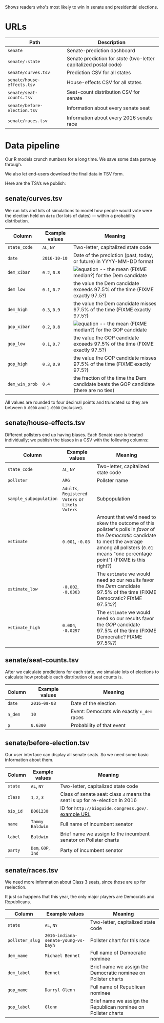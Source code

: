 Shows readers who's most likely to win in senate and presidential elections.

# URLs

| Path | Description |
| --- | --- |
| `senate` | Senate-prediction dashboard |
| `senate/:state` | Senate prediction for _state_ (two-letter capitalized postal code) |
| `senate/curves.tsv` | Prediction CSV for all states |
| `senate/house-effects.tsv` | House-effects CSV for all states |
| `senate/seat-counts.tsv` | Seat-count distribution CSV for senate |
| `senate/before-election.tsv` | Information about every senate seat |
| `senate/races.tsv` | Information about every 2016 senate race |

# Data pipeline

Our R models crunch numbers for a long time. We save some data partway through.

We also let end-users download the final data in TSV form.

Here are the TSVs we publish:

## senate/curves.tsv

We run lots and lots of simulations to model how people would vote were the
election held on `date` (for lots of dates) -- within a probability
distribution.

| Column | Example values | Meaning |
| --- | --- | --- |
| `state_code` | `AL`, `NY` | Two-letter, capitalized state code |
| `date` | `2016-10-10` | Date of the prediction (past, today, or future) in YYYY-MM-DD format |
| `dem_xibar` | `0.2`, `0.8` | ![equation](http://latex.codecogs.com/gif.latex?\bar{x_i}) -- the mean (FIXME median?) for the Dem candidate |
| `dem_low` | `0.1`, `0.7` | the value the Dem candidate exceeds 97.5% of the time (FIXME exactly 97.5?) |
| `dem_high` | `0.3`, `0.9` |the value the Dem candidate misses 97.5% of the time (FIXME exactly 97.5?) |
| `gop_xibar` | `0.2`, `0.8` | ![equation](http://latex.codecogs.com/gif.latex?\bar{x_i}) -- the mean (FIXME median?) for the GOP candidate |
| `gop_low` | `0.1`, `0.7` | the value the GOP candidate exceeds 97.5% of the time (FIXME exactly 97.5?) |
| `gop_high` | `0.3`, `0.9` | the value the GOP candidate misses 97.5% of the time (FIXME exactly 97.5?) |
| `dem_win_prob` | `0.4` | the fraction of the time the Dem candidate beats the GOP candidate (there are no ties) |

All values are rounded to four decimal points and truncated so they are between
`0.0000` and `1.0000` (inclusive).

## senate/house-effects.tsv

Different pollsters end up having biases. Each Senate race is treated
individually; we publish the biases in a CSV with the following columns:

| Column | Example values | Meaning |
| --- | --- | --- |
| `state_code` | `AL`, `NY` | Two-letter, capitalized state code |
| `pollster` | `ARG` | Pollster name |
| `sample_subpopulation` | `Adults`, `Registered Voters` or `Likely Voters` | Subpopulation |
| `estimate` | `0.001`, `-0.03` | Amount that we'd need to skew the outcome of this pollster's polls in _favor_ of the _Democratic_ candidate to meet the average among all pollsters (`0.01` means "one percentage point") (FIXME is this right?) |
| `estimate_low` | `-0.002`, `-0.0303` | The `estimate` we would need so our results favor the _Dem_ candidate 97.5% of the time (FIXME Democratic? FIXME 97.5%?) |
| `estimate_high` | `0.004`, `-0.0297` | The `estimate` we would need so our results favor the _GOP_ candidate 97.5% of the time (FIXME Democratic? FIXME 97.5%?) |

## senate/seat-counts.tsv

After we calculate predictions for each state, we simulate lots of elections to
calculate how probable each distribution of seat counts is.

| Column | Example values | Meaning |
| --- | --- | --- |
| `date` | `2016-09-08` | Date of the election |
| `n_dem` | `10` | Event: Democrats win exactly `n_dem` races |
| `p` | `0.0300` | Probability of that event |

## senate/before-election.tsv

Our user interface can display all senate seats. So we need some basic
information about them.

| Column | Example values | Meaning |
| --- | --- | --- |
| `state` | `AL`, `NY` | Two-letter, capitalized state code |
| `class` | `1`, `2`, `3` | Class of senate seat: class `3` means the seat is up for re-election in 2016 |
| `bio_id` | `B001230` | ID for `http://bioguide.congress.gov/`. [example URL](http://bioguide.congress.gov/scripts/biodisplay.pl?index=B001230) |
| `name` | `Tammy Baldwin` | Full name of incumbent senator |
| `label` | `Baldwin` | Brief name we assign to the incumbent senator on Pollster charts |
| `party` | `Dem`, `GOP`, `Ind` | Party of incumbent senator |

## senate/races.tsv

We need more information about Class 3 seats, since those are up for reelection.

It just so happens that this year, the only major players are Democrats and
Republicans.

| Column | Example values | Meaning |
| --- | --- | --- |
| `state` | `AL`, `NY` | Two-letter, capitalized state code |
| `pollster_slug` | `2016-indiana-senate-young-vs-bayh` | Pollster chart for this race |
| `dem_name` | `Michael Bennet` | Full name of Democratic nominee |
| `dem_label` | `Bennet` | Brief name we assign the Democratic nominee on Pollster charts |
| `gop_name` | `Darryl Glenn` | Full name of Republican nominee |
| `gop_label` | `Glenn` | Brief name we assign the Republican nominee on Pollster charts |
